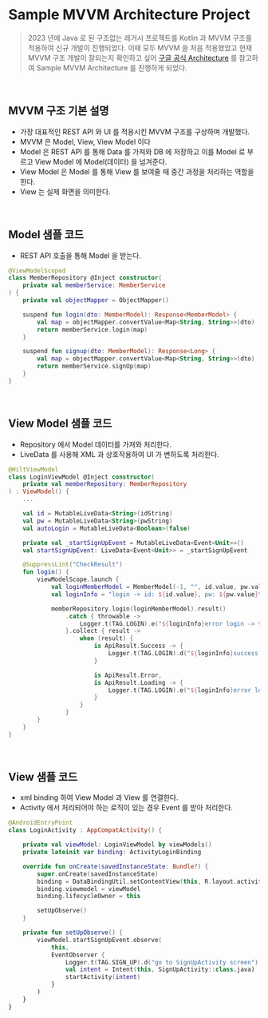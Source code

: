 # Sample MVVM Architecture Project
> 2023 년에 Java 로 된 구조없는 레거시 프로젝트를 Kotlin 과 MVVM 구조를 적용하여 신규 개발이 진행되었다. 이때 모두 MVVM 을 처음 적용했었고 현재 MVVM 구조 개발이 잘되는지 확인하고 싶어 [구글 공식 Architecture](https://github.com/android/architecture-samples) 를 참고하여 Sample MVVM Architecture 를 진행하게 되었다.
<br>

## MVVM 구조 기본 설명
- 가장 대표적인 REST API 와 UI 를 적용시킨 MVVM 구조를 구상하며 개발했다.
- MVVM 은 Model, View, View Model 이다
- Model 은 REST API 를 통해 Data 를 가져와 DB 에 저장하고 이를 Model 로 부르고 View Model 에 Model(데이터) 을 넘겨준다.
- View Model 은 Model 를 통해 View 를 보여줄 때 중간 과정을 처리하는 역할을 한다.
- View 는 실제 화면을 의미한다.
<br>

## Model 샘플 코드
- REST API 호출을 통해 Model 을 받는다.
```kotlin
@ViewModelScoped
class MemberRepository @Inject constructor(
    private val memberService: MemberService
) {
    private val objectMapper = ObjectMapper()

    suspend fun login(dto: MemberModel): Response<MemberModel> {
        val map = objectMapper.convertValue<Map<String, String>>(dto)
        return memberService.login(map)
    }

    suspend fun signup(dto: MemberModel): Response<Long> {
        val map = objectMapper.convertValue<Map<String, String>>(dto)
        return memberService.signUp(map)
    }
}
```
<br>

## View Model 샘플 코드
- Repository 에서 Model 데이터를 가져와 처리한다.
- LiveData 를 사용해 XML 과 상호작용하여 UI 가 변하도록 처리한다.
```kotlin
@HiltViewModel
class LoginViewModel @Inject constructor(
    private val memberRepository: MemberRepository
) : ViewModel() {
    ...

    val id = MutableLiveData<String>(idString)
    val pw = MutableLiveData<String>(pwString)
    val autoLogin = MutableLiveData<Boolean>(false)

    private val _startSignUpEvent = MutableLiveData<Event<Unit>>()
    val startSignUpEvent: LiveData<Event<Unit>> = _startSignUpEvent

    @SuppressLint("CheckResult")
    fun login() {
        viewModelScope.launch {
            val loginMemberModel = MemberModel(-1, "", id.value, pw.value)
            val loginInfo = "login -> id: ${id.value}, pw: ${pw.value}\n"

            memberRepository.login(loginMemberModel).result()
                .catch { throwable ->
                    Logger.t(TAG.LOGIN).e("${loginInfo}error login -> ${throwable.localizedMessage}")
                }.collect { result ->
                    when (result) {
                        is ApiResult.Success -> {
                            Logger.t(TAG.LOGIN).d("${loginInfo}success login -> ${result.data}")
                        }

                        is ApiResult.Error,
                        is ApiResult.Loading -> {
                            Logger.t(TAG.LOGIN).e("${loginInfo}error login -> ${result.message}")
                        }
                    }
                }
        }
    }
}
```
<br>

## View 샘플 코드
- xml binding 하여 View Model 과 View 를 연결한다.
- Activity 에서 처리되어야 하는 로직이 있는 경우 Event 를 받아 처리한다.
```kotlin
@AndroidEntryPoint
class LoginActivity : AppCompatActivity() {

    private val viewModel: LoginViewModel by viewModels()
    private lateinit var binding: ActivityLoginBinding

    override fun onCreate(savedInstanceState: Bundle?) {
        super.onCreate(savedInstanceState)
        binding = DataBindingUtil.setContentView(this, R.layout.activity_login)
        binding.viewmodel = viewModel
        binding.lifecycleOwner = this

        setUpObserve()
    }

    private fun setUpObserve() {
        viewModel.startSignUpEvent.observe(
            this,
            EventObserver {
                Logger.t(TAG.SIGN_UP).d("go to SignUpActivity screen")
                val intent = Intent(this, SignUpActivity::class.java)
                startActivity(intent)
            }
        )
    }
}
```
